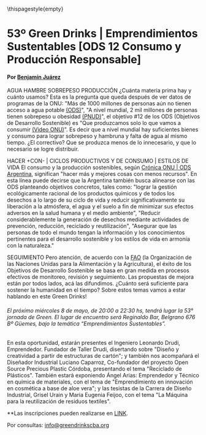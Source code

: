 \thispagestyle{empty}

# 53º Green Drinks | Emprendimientos Sustentables [ODS 12 Consumo y Producción Responsable]

#### Por [Benjamín Juárez](benjaminjuarezarlt@greendrinkscba.org)

AGUA HAMBRE SOBREPESO PRODUCCIÓN
¿Cuánta materia prima hay y cuánto usamos? Esta es la pregunta que queda después de ver datos de programas de la ONU: "Más de 1000 millones de personas aún no tienen acceso a agua potable [(ODS)](https://www.un.org/sustainabledevelopment/es/sustainable-consumption-production/)", "A nivel mundial, 2 mil millones de personas tienen sobrepeso u obesidad [(PNUD)](https://www.undp.org/content/undp/es/home/sustainable-development-goals/goal-12-responsible-consumption-and-production.html)", el objetivo #12 de los ODS (Objetivos de Desarrollo Sostenible) es "Que produzcamos solo lo que vamos a consumir [(Video ONU)](https://youtu.be/vA04V9u5Im8?t=104)". Es decir que a nivel mundial hay suficientes bienes y consumo para lograr sobrepeso y hambruna y falta de agua al mismo tiempo. ¿El correctivo? Que se produzca menos de lo innecesario, y que lo necesario se logre distribuir. 

HACER +CON- | CICLOS PRODUCTIVOS Y DE CONSUMO | ESTILOS DE VIDA
El consumo y la producción sostenibles, según [Crónica ONU | ODS Argentina](http://www.odsargentina.gob.ar/Los17objetivos), significan "hacer más y mejores cosas con menos recursos". En esta línea puede decirse que la Argentina también busca alinearse con las ODS planteando objetivos concretos, tales como: "lograr la gestión ecológicamente racional de los productos químicos y de todos los desechos a lo largo de su ciclo de vida y reducir significativamente su liberación a la atmósfera, el agua y el suelo a fin de minimizar sus efectos adversos en la salud humana y el medio ambiente", "Reducir considerablemente la generación de desechos mediante actividades de prevención, reducción, reciclado y reutilización", "Asegurar que las personas de todo el mundo tengan la información y los conocimientos pertinentes para el desarrollo sostenible y los estilos de vida en armonía con la naturaleza." 

SEGUIMIENTO 
Pero atención, de acuerdo con la [FAO](http://www.fao.org/sustainable-development-goals/goals/goal-12/es/) (la Organización de las Naciones Unidas para la Alimentación y la Agricultura), el éxito de los Objetivos de Desarrollo Sostenible se basa en gran medida en procesos efectivos de monitoreo, revisión y seguimiento. Las propuestas de mejora están por todos lados, acá las difundimos. ¿Cuánto será suficiente para sostener la humanidad en el tiempo? Sobre estos temas vamos a estar hablando en este Green Drinks!

###### El próximo miércoles 8 de mayo, de 20:00 a 22:30 hs, tendrá lugar la 53° jornada de Green. El lugar de encuentro será *Reginaldo Bar*, Belgrano 676 Bº Güemes, bajo la temática “Emprendimientos Sustentables”.

En esta oportunidad, estarán presentes el Ingeniero Leonardo Drudi, Emprendedor. Fundador de Taller Drudi, disertando sobre "Diseño y creatividad a partir de estructuras de cartón"; y también nos acompañará el Diseñador Industrial Luciano Caparroz, Co-fundador del proyecto Open Source Precious Plastic Córdoba, presentando el tema "Reciclado de Plásticos". También estará exponiendo Ángel Arias: Emprendedor y Técnico en química de materiales, con el tema de "Emprendimiento en innovación en cosmética a base de aloe vera"; y las tesistas de la Carrera de Diseño Industrial, Grisel Urain y Maria Eugenia Feijoo, con el tema "La Máquina para la reutilización de residuos textiles". 

\*\*Las inscripciones pueden realizarse en [LINK](emprendimientosustentables.eventbrite.com.ar).

Por consultas: info@greendrinkscba.org
